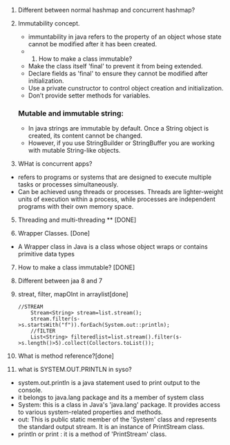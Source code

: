 
1. Different between normal hashmap and concurrent hashmap?

2. Immutability concept.
   - immuntability in java refers to the property of an object whose state cannot be modified after it has been created.
   - 1. How to make a class immutable?
   - Make the class itself 'final' to prevent it from being extended.
   - Declare fields as 'final' to ensure they cannot be modified after initialization.
   - Use a private cunstructor to control object creation and initialization.
   - Don’t provide setter methods for variables.
    ### Mutable and immutable string:
   - In java strings are immutable by default. Once a String object is created, its content cannot be changed.
   - However, if you use StringBuilder or StringBuffer you are working with mutable String-like objects.

4. WHat is concurrent apps?
- refers to programs or systems that are designed to execute multiple tasks or processes simultaneously.
- Can be achieved usng threads or processes. Threads are lighter-weight units of execution within a process, while processes are independent programs with their own memory space.
5. Threading and multi-threading  **  [DONE]

6. Wrapper Classes.   [Done]
- A Wrapper class in Java is a class whose object wraps or contains primitive data types

7. How to make a class immutable? [DONE]

8. Different between jaa 8 and 7

9. streat, filter, mapOInt in arraylist[done]
    ```
    //STREAM 
        Stream<String> stream=list.stream();
        stream.filter(s->s.startsWith("f")).forEach(System.out::println);
        //fILTER
        List<String> filteredlist=list.stream().filter(s->s.length()>5).collect(Collectors.toList());
    ```

11. What is method reference?[done]

12. what is SYSTEM.OUT.PRINTLN in syso?
- system.out.println is a java statement used to print output to the console.
- it belongs to java.lang package and its a member of system class
- System: this is a class in Java's 'java.lang' package. It provides access to various system-related properties and methods.
- out: This is public static member of the 'System' class and represents the standard output stream. It is an instance of PrintStream class.
- println or print : it is a method of 'PrintStream' class.
